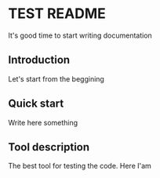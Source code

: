# TEST README
 It's good time to start writing documentation

## Introduction
Let's start from the beggining

## Quick start
Write here something

## Tool description
The best tool for testing the code. Here I'am
